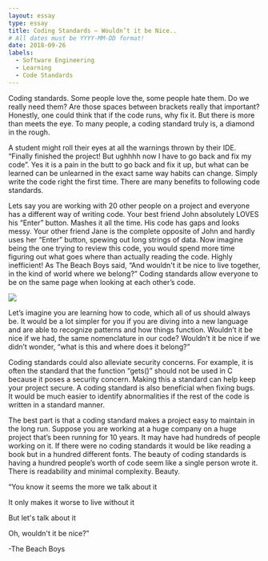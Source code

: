 ```yaml
---
layout: essay
type: essay
title: Coding Standards – Wouldn’t it be Nice..
# All dates must be YYYY-MM-DD format!
date: 2018-09-26
labels:
  - Software Engineering
  - Learning
  - Code Standards
---
```





   Coding standards. Some people love the, some people hate them. Do we really need them? Are those spaces between brackets really that important? Honestly, one could think that if the code runs, why fix it. But there is more than meets the eye. To many people, a coding standard truly is, a diamond in the rough.
  
  
   A student might roll their eyes at all the warnings thrown by their IDE. “Finally finished the project! But ughhhh now I have to go back and fix my code”. Yes it is a pain in the butt to go back and fix it up, but what can be learned can be unlearned in the exact same way habits can change. Simply write the code right the first time. There are many benefits to following code standards.
  
  
   Lets say you are working with 20 other people on a project and everyone has a different way of writing code. Your best friend John absolutely LOVES his “Enter” button. Mashes it all the time. His code has gaps and looks messy. Your other friend Jane is the complete opposite of John and hardly uses her “Enter” button, spewing out long strings of data. Now imagine being the one trying to review this code, you would spend more time figuring out what goes where than actually reading the code. Highly inefficient! As The Beach Boys said, “And wouldn't it be nice to live together, in the kind of world where we belong?” Coding standards allow everyone to be on the same page when looking at each other’s code.
   
  <img class="ui medium floated image" src="https://static01.nyt.com/images/2012/02/05/arts/05FIFTIETH_SPAN/05FIFTIETH_SPAN-jumbo.jpg">
  
   Let’s imagine you are learning how to code, which all of us should always be. It would be a lot simpler for you if you are diving into a new language and are able to recognize patterns and how things function. Wouldn’t it be nice if we had, the same nomenclature in our code? Wouldn’t it be nice if we didn’t wonder, “what is this and where does it belong?”
  
  
   Coding standards could also alleviate security concerns. For example, it is often the standard that the function “gets()” should not be used in C because it poses a security concern. Making this a standard can help keep your project secure. A coding standard is also beneficial when fixing bugs. It would be much easier to identify abnormalities if the rest of the code is written in a standard manner.
  
  
   The best part is that a coding standard makes a project easy to maintain in the long run. Suppose you are working at a huge company on a huge project that’s been running for 10 years. It may have had hundreds of people working on it. If there were no coding standards it would be like reading a book but in a hundred different fonts. The beauty of coding standards is having a hundred people’s worth of code seem like a single person wrote it. There is readability and minimal complexity. Beauty.


<p align="center">
	
	
“You know it seems the more we talk about it


It only makes it worse to live without it


But let's talk about it


Oh, wouldn't it be nice?”


-The Beach Boys


</p>
